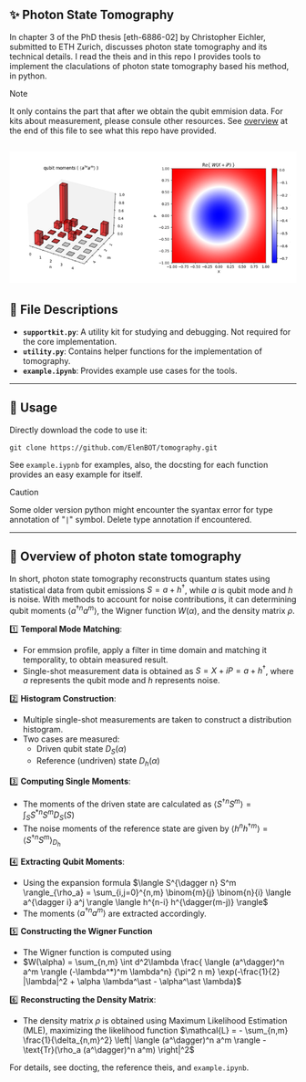 ## ✨ Photon State Tomography
In chapter 3 of the PhD thesis [eth-6886-02] by Christopher Eichler, submitted to ETH Zurich, discusses photon state tomography and its technical details.
I read the theis and in this repo I provides tools to implement the claculations of photon state tomography based his method, in python.
> [!NOTE]  
> It only contains the part that after we obtain the qubit emmision data.
> For kits about measurement, please consule other resources.
> See [overview](#📝-overview-of-photon-state-tomography) at the end of this file to see what this repo have provided.

![alt text](image.png)
---

## 📂 File Descriptions
- **`supportkit.py`**: A utility kit for studying and debugging. Not required for the core implementation.
- **`utility.py`**: Contains helper functions for the implementation of tomography.
- **`example.ipynb`**: Provides example use cases for the tools.

---

## 📜 Usage
Directly download the code to use it:
```
git clone https://github.com/ElenBOT/tomography.git
```

See `example.iypnb` for examples, also, the docsting for each function provides an easy example for itself.
> [!CAUTION] 
> Some older version python might encounter the syantax error for type annotation of "`|`" symbol.
> Delete type annotation if encountered.
---

## 📝 Overview of photon state tomography

In short, photon state tomography reconstructs quantum states using statistical data from qubit emissions $S = a + h^\dagger$, while $a$ is qubit mode and $h$ is noise. 
With methods to account for noise contributions, it can determining qubit moments $\langle a^{\dagger n} a^m \rangle$, the Wigner function $W(\alpha)$, and the density matrix $\rho$.

1️⃣ **Temporal Mode Matching**:
   - For emmsion profile, apply a filter in time domain and matching it temporality, to obtain measured result.
   - Single-shot measurement data is obtained as $S = X + iP = a + h^\dagger$, where $a$ represents the qubit mode and $h$ represents noise.

 2️⃣ **Histogram Construction**: 
   - Multiple single-shot measurements are taken to construct a distribution histogram.
   - Two cases are measured:
     - Driven qubit state $D_S(\alpha)$
     - Reference (undriven) state $D_h(\alpha)$

 3️⃣ **Computing Single Moments**: 
   - The moments of the driven state are calculated as
     $\langle S^{\dagger n} S^m \rangle = \int_S S^{*n} S^m D_S(S)$
   - The noise moments of the reference state are given by
     $\langle h^n h^{\dagger m} \rangle = \langle S^{\dagger n} S^m \rangle_{D_h}$

 4️⃣ **Extracting Qubit Moments**: 
   - Using the expansion formula
     $\langle S^{\dagger n} S^m \rangle_{\rho_a} =
     \sum_{i,j=0}^{n,m} \binom{m}{j} \binom{n}{i} 
     \langle a^{\dagger i} a^j \rangle
     \langle h^{n-i} h^{\dagger(m-j)} \rangle$
   - The moments $\langle a^{\dagger n} a^m \rangle$ are extracted accordingly.

 5️⃣ **Constructing the Wigner Function**
   - The Wigner function is computed using
   - $W(\alpha) = \sum_{n,m} \int d^2\lambda \frac{ \langle (a^\dagger)^n a^m \rangle (-\lambda^*)^m \lambda^n} {\pi^2 n m} \exp(-\frac{1}{2} |\lambda|^2 + \alpha \lambda^\ast - \alpha^\ast \lambda)$

 6️⃣ **Reconstructing the Density Matrix**:
   - The density matrix $\rho$ is obtained using Maximum Likelihood Estimation (MLE), maximizing the likelihood function
     $\mathcal{L} = - \sum_{n,m} \frac{1}{\delta_{n,m}^2} \left| \langle (a^\dagger)^n a^m \rangle - \text{Tr}(\rho_a (a^\dagger)^n a^m) \right|^2$
     
For details, see docting, the reference theis, and `example.ipynb`.
